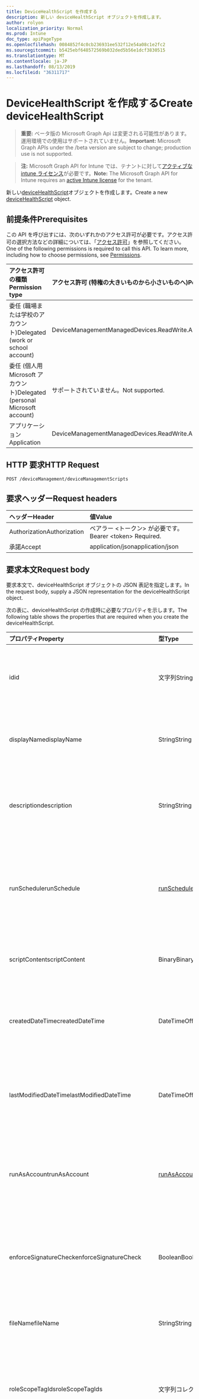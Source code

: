 ```yaml
---
title: DeviceHealthScript を作成する
description: 新しい deviceHealthScript オブジェクトを作成します。
author: rolyon
localization_priority: Normal
ms.prod: Intune
doc_type: apiPageType
ms.openlocfilehash: 0084852f4c0cb236931ee532f12e54a08c1e2fc2
ms.sourcegitcommit: b5425ebf648572569b032ded5b56e1dcf3830515
ms.translationtype: MT
ms.contentlocale: ja-JP
ms.lasthandoff: 08/13/2019
ms.locfileid: "36311717"
---
```

# <a name="create-devicehealthscript"></a><span data-ttu-id="8e3bf-103">DeviceHealthScript を作成する</span><span class="sxs-lookup"><span data-stu-id="8e3bf-103">Create deviceHealthScript</span></span>

> <span data-ttu-id="8e3bf-104">**重要:** ベータ版の Microsoft Graph Api は変更される可能性があります。運用環境での使用はサポートされていません。</span><span class="sxs-lookup"><span data-stu-id="8e3bf-104">**Important:** Microsoft Graph APIs under the /beta version are subject to change; production use is not supported.</span></span>

> <span data-ttu-id="8e3bf-105">**注:** Microsoft Graph API for Intune では、テナントに対して[アクティブな intune ライセンス](https://go.microsoft.com/fwlink/?linkid=839381)が必要です。</span><span class="sxs-lookup"><span data-stu-id="8e3bf-105">**Note:** The Microsoft Graph API for Intune requires an [active Intune license](https://go.microsoft.com/fwlink/?linkid=839381) for the tenant.</span></span>

<span data-ttu-id="8e3bf-106">新しい[deviceHealthScript](../resources/intune-devices-devicehealthscript.md)オブジェクトを作成します。</span><span class="sxs-lookup"><span data-stu-id="8e3bf-106">Create a new [deviceHealthScript](../resources/intune-devices-devicehealthscript.md) object.</span></span>

## <a name="prerequisites"></a><span data-ttu-id="8e3bf-107">前提条件</span><span class="sxs-lookup"><span data-stu-id="8e3bf-107">Prerequisites</span></span>
<span data-ttu-id="8e3bf-p101">この API を呼び出すには、次のいずれかのアクセス許可が必要です。アクセス許可の選択方法などの詳細については、「[アクセス許可](/graph/permissions-reference)」を参照してください。</span><span class="sxs-lookup"><span data-stu-id="8e3bf-p101">One of the following permissions is required to call this API. To learn more, including how to choose permissions, see [Permissions](/graph/permissions-reference).</span></span>

|<span data-ttu-id="8e3bf-110">アクセス許可の種類</span><span class="sxs-lookup"><span data-stu-id="8e3bf-110">Permission type</span></span>|<span data-ttu-id="8e3bf-111">アクセス許可 (特権の大きいものから小さいものへ)</span><span class="sxs-lookup"><span data-stu-id="8e3bf-111">Permissions (from most to least privileged)</span></span>|
|:---|:---|
|<span data-ttu-id="8e3bf-112">委任 (職場または学校のアカウント)</span><span class="sxs-lookup"><span data-stu-id="8e3bf-112">Delegated (work or school account)</span></span>|<span data-ttu-id="8e3bf-113">DeviceManagementManagedDevices.ReadWrite.All</span><span class="sxs-lookup"><span data-stu-id="8e3bf-113">DeviceManagementManagedDevices.ReadWrite.All</span></span>|
|<span data-ttu-id="8e3bf-114">委任 (個人用 Microsoft アカウント)</span><span class="sxs-lookup"><span data-stu-id="8e3bf-114">Delegated (personal Microsoft account)</span></span>|<span data-ttu-id="8e3bf-115">サポートされていません。</span><span class="sxs-lookup"><span data-stu-id="8e3bf-115">Not supported.</span></span>|
|<span data-ttu-id="8e3bf-116">アプリケーション</span><span class="sxs-lookup"><span data-stu-id="8e3bf-116">Application</span></span>|<span data-ttu-id="8e3bf-117">DeviceManagementManagedDevices.ReadWrite.All</span><span class="sxs-lookup"><span data-stu-id="8e3bf-117">DeviceManagementManagedDevices.ReadWrite.All</span></span>|

## <a name="http-request"></a><span data-ttu-id="8e3bf-118">HTTP 要求</span><span class="sxs-lookup"><span data-stu-id="8e3bf-118">HTTP Request</span></span>
<!-- {
  "blockType": "ignored"
}
-->
``` http
POST /deviceManagement/deviceManagementScripts
```

## <a name="request-headers"></a><span data-ttu-id="8e3bf-119">要求ヘッダー</span><span class="sxs-lookup"><span data-stu-id="8e3bf-119">Request headers</span></span>
|<span data-ttu-id="8e3bf-120">ヘッダー</span><span class="sxs-lookup"><span data-stu-id="8e3bf-120">Header</span></span>|<span data-ttu-id="8e3bf-121">値</span><span class="sxs-lookup"><span data-stu-id="8e3bf-121">Value</span></span>|
|:---|:---|
|<span data-ttu-id="8e3bf-122">Authorization</span><span class="sxs-lookup"><span data-stu-id="8e3bf-122">Authorization</span></span>|<span data-ttu-id="8e3bf-123">ベアラー &lt;トークン&gt; が必要です。</span><span class="sxs-lookup"><span data-stu-id="8e3bf-123">Bearer &lt;token&gt; Required.</span></span>|
|<span data-ttu-id="8e3bf-124">承諾</span><span class="sxs-lookup"><span data-stu-id="8e3bf-124">Accept</span></span>|<span data-ttu-id="8e3bf-125">application/json</span><span class="sxs-lookup"><span data-stu-id="8e3bf-125">application/json</span></span>|

## <a name="request-body"></a><span data-ttu-id="8e3bf-126">要求本文</span><span class="sxs-lookup"><span data-stu-id="8e3bf-126">Request body</span></span>
<span data-ttu-id="8e3bf-127">要求本文で、deviceHealthScript オブジェクトの JSON 表記を指定します。</span><span class="sxs-lookup"><span data-stu-id="8e3bf-127">In the request body, supply a JSON representation for the deviceHealthScript object.</span></span>

<span data-ttu-id="8e3bf-128">次の表に、deviceHealthScript の作成時に必要なプロパティを示します。</span><span class="sxs-lookup"><span data-stu-id="8e3bf-128">The following table shows the properties that are required when you create the deviceHealthScript.</span></span>

|<span data-ttu-id="8e3bf-129">プロパティ</span><span class="sxs-lookup"><span data-stu-id="8e3bf-129">Property</span></span>|<span data-ttu-id="8e3bf-130">型</span><span class="sxs-lookup"><span data-stu-id="8e3bf-130">Type</span></span>|<span data-ttu-id="8e3bf-131">説明</span><span class="sxs-lookup"><span data-stu-id="8e3bf-131">Description</span></span>|
|:---|:---|:---|
|<span data-ttu-id="8e3bf-132">id</span><span class="sxs-lookup"><span data-stu-id="8e3bf-132">id</span></span>|<span data-ttu-id="8e3bf-133">文字列</span><span class="sxs-lookup"><span data-stu-id="8e3bf-133">String</span></span>|<span data-ttu-id="8e3bf-134">デバイス管理スクリプトの一意識別子。</span><span class="sxs-lookup"><span data-stu-id="8e3bf-134">Unique Identifier for the device management script.</span></span> <span data-ttu-id="8e3bf-135">[Devicemanagementscript](../resources/intune-devices-devicemanagementscript.md)から継承します</span><span class="sxs-lookup"><span data-stu-id="8e3bf-135">Inherited from [deviceManagementScript](../resources/intune-devices-devicemanagementscript.md)</span></span>|
|<span data-ttu-id="8e3bf-136">displayName</span><span class="sxs-lookup"><span data-stu-id="8e3bf-136">displayName</span></span>|<span data-ttu-id="8e3bf-137">String</span><span class="sxs-lookup"><span data-stu-id="8e3bf-137">String</span></span>|<span data-ttu-id="8e3bf-138">デバイス管理スクリプトの名前。</span><span class="sxs-lookup"><span data-stu-id="8e3bf-138">Name of the device management script.</span></span> <span data-ttu-id="8e3bf-139">[Devicemanagementscript](../resources/intune-devices-devicemanagementscript.md)から継承します</span><span class="sxs-lookup"><span data-stu-id="8e3bf-139">Inherited from [deviceManagementScript](../resources/intune-devices-devicemanagementscript.md)</span></span>|
|<span data-ttu-id="8e3bf-140">description</span><span class="sxs-lookup"><span data-stu-id="8e3bf-140">description</span></span>|<span data-ttu-id="8e3bf-141">String</span><span class="sxs-lookup"><span data-stu-id="8e3bf-141">String</span></span>|<span data-ttu-id="8e3bf-142">デバイス管理スクリプトの省略可能な説明です。</span><span class="sxs-lookup"><span data-stu-id="8e3bf-142">Optional description for the device management script.</span></span> <span data-ttu-id="8e3bf-143">[Devicemanagementscript](../resources/intune-devices-devicemanagementscript.md)から継承します</span><span class="sxs-lookup"><span data-stu-id="8e3bf-143">Inherited from [deviceManagementScript](../resources/intune-devices-devicemanagementscript.md)</span></span>|
|<span data-ttu-id="8e3bf-144">runSchedule</span><span class="sxs-lookup"><span data-stu-id="8e3bf-144">runSchedule</span></span>|[<span data-ttu-id="8e3bf-145">runSchedule</span><span class="sxs-lookup"><span data-stu-id="8e3bf-145">runSchedule</span></span>](../resources/intune-devices-runschedule.md)|<span data-ttu-id="8e3bf-146">スクリプトを実行する間隔を指定します。</span><span class="sxs-lookup"><span data-stu-id="8e3bf-146">The interval for script to run.</span></span> <span data-ttu-id="8e3bf-147">定義されていない場合、スクリプトは[Devicemanagementscript](../resources/intune-devices-devicemanagementscript.md)から継承された後に実行されます</span><span class="sxs-lookup"><span data-stu-id="8e3bf-147">If not defined the script will run once Inherited from [deviceManagementScript](../resources/intune-devices-devicemanagementscript.md)</span></span>|
|<span data-ttu-id="8e3bf-148">scriptContent</span><span class="sxs-lookup"><span data-stu-id="8e3bf-148">scriptContent</span></span>|<span data-ttu-id="8e3bf-149">Binary</span><span class="sxs-lookup"><span data-stu-id="8e3bf-149">Binary</span></span>|<span data-ttu-id="8e3bf-150">スクリプトの内容。</span><span class="sxs-lookup"><span data-stu-id="8e3bf-150">The script content.</span></span> <span data-ttu-id="8e3bf-151">[Devicemanagementscript](../resources/intune-devices-devicemanagementscript.md)から継承します</span><span class="sxs-lookup"><span data-stu-id="8e3bf-151">Inherited from [deviceManagementScript](../resources/intune-devices-devicemanagementscript.md)</span></span>|
|<span data-ttu-id="8e3bf-152">createdDateTime</span><span class="sxs-lookup"><span data-stu-id="8e3bf-152">createdDateTime</span></span>|<span data-ttu-id="8e3bf-153">DateTimeOffset</span><span class="sxs-lookup"><span data-stu-id="8e3bf-153">DateTimeOffset</span></span>|<span data-ttu-id="8e3bf-154">デバイス管理スクリプトが作成された日付と時刻。</span><span class="sxs-lookup"><span data-stu-id="8e3bf-154">The date and time the device management script was created.</span></span> <span data-ttu-id="8e3bf-155">[Devicemanagementscript](../resources/intune-devices-devicemanagementscript.md)から継承します</span><span class="sxs-lookup"><span data-stu-id="8e3bf-155">Inherited from [deviceManagementScript](../resources/intune-devices-devicemanagementscript.md)</span></span>|
|<span data-ttu-id="8e3bf-156">lastModifiedDateTime</span><span class="sxs-lookup"><span data-stu-id="8e3bf-156">lastModifiedDateTime</span></span>|<span data-ttu-id="8e3bf-157">DateTimeOffset</span><span class="sxs-lookup"><span data-stu-id="8e3bf-157">DateTimeOffset</span></span>|<span data-ttu-id="8e3bf-158">デバイス管理スクリプトが最後に変更された日付と時刻。</span><span class="sxs-lookup"><span data-stu-id="8e3bf-158">The date and time the device management script was last modified.</span></span> <span data-ttu-id="8e3bf-159">[Devicemanagementscript](../resources/intune-devices-devicemanagementscript.md)から継承します</span><span class="sxs-lookup"><span data-stu-id="8e3bf-159">Inherited from [deviceManagementScript](../resources/intune-devices-devicemanagementscript.md)</span></span>|
|<span data-ttu-id="8e3bf-160">runAsAccount</span><span class="sxs-lookup"><span data-stu-id="8e3bf-160">runAsAccount</span></span>|[<span data-ttu-id="8e3bf-161">runAsAccountType</span><span class="sxs-lookup"><span data-stu-id="8e3bf-161">runAsAccountType</span></span>](../resources/intune-shared-runasaccounttype.md)|<span data-ttu-id="8e3bf-162">実行コンテキストの種類を示します。</span><span class="sxs-lookup"><span data-stu-id="8e3bf-162">Indicates the type of execution context.</span></span> <span data-ttu-id="8e3bf-163">[Devicemanagementscript](../resources/intune-devices-devicemanagementscript.md)から継承されます。</span><span class="sxs-lookup"><span data-stu-id="8e3bf-163">Inherited from [deviceManagementScript](../resources/intune-devices-devicemanagementscript.md).</span></span> <span data-ttu-id="8e3bf-164">可能な値は、`system`、`user` です。</span><span class="sxs-lookup"><span data-stu-id="8e3bf-164">Possible values are: `system`, `user`.</span></span>|
|<span data-ttu-id="8e3bf-165">enforceSignatureCheck</span><span class="sxs-lookup"><span data-stu-id="8e3bf-165">enforceSignatureCheck</span></span>|<span data-ttu-id="8e3bf-166">Boolean</span><span class="sxs-lookup"><span data-stu-id="8e3bf-166">Boolean</span></span>|<span data-ttu-id="8e3bf-167">スクリプト署名をチェックする必要があるかどうかを示します。</span><span class="sxs-lookup"><span data-stu-id="8e3bf-167">Indicate whether the script signature needs be checked.</span></span> <span data-ttu-id="8e3bf-168">[Devicemanagementscript](../resources/intune-devices-devicemanagementscript.md)から継承します</span><span class="sxs-lookup"><span data-stu-id="8e3bf-168">Inherited from [deviceManagementScript](../resources/intune-devices-devicemanagementscript.md)</span></span>|
|<span data-ttu-id="8e3bf-169">fileName</span><span class="sxs-lookup"><span data-stu-id="8e3bf-169">fileName</span></span>|<span data-ttu-id="8e3bf-170">String</span><span class="sxs-lookup"><span data-stu-id="8e3bf-170">String</span></span>|<span data-ttu-id="8e3bf-171">スクリプトファイル名。</span><span class="sxs-lookup"><span data-stu-id="8e3bf-171">Script file name.</span></span> <span data-ttu-id="8e3bf-172">[Devicemanagementscript](../resources/intune-devices-devicemanagementscript.md)から継承します</span><span class="sxs-lookup"><span data-stu-id="8e3bf-172">Inherited from [deviceManagementScript](../resources/intune-devices-devicemanagementscript.md)</span></span>|
|<span data-ttu-id="8e3bf-173">roleScopeTagIds</span><span class="sxs-lookup"><span data-stu-id="8e3bf-173">roleScopeTagIds</span></span>|<span data-ttu-id="8e3bf-174">文字列コレクション</span><span class="sxs-lookup"><span data-stu-id="8e3bf-174">String collection</span></span>|<span data-ttu-id="8e3bf-175">この PowerShellScript インスタンスの範囲タグ Id のリスト。</span><span class="sxs-lookup"><span data-stu-id="8e3bf-175">List of Scope Tag IDs for this PowerShellScript instance.</span></span> <span data-ttu-id="8e3bf-176">[Devicemanagementscript](../resources/intune-devices-devicemanagementscript.md)から継承します</span><span class="sxs-lookup"><span data-stu-id="8e3bf-176">Inherited from [deviceManagementScript](../resources/intune-devices-devicemanagementscript.md)</span></span>|
|<span data-ttu-id="8e3bf-177">runAs32Bit</span><span class="sxs-lookup"><span data-stu-id="8e3bf-177">runAs32Bit</span></span>|<span data-ttu-id="8e3bf-178">Boolean</span><span class="sxs-lookup"><span data-stu-id="8e3bf-178">Boolean</span></span>|<span data-ttu-id="8e3bf-179">PowerShell スクリプトを[Devicemanagementscript](../resources/intune-devices-devicemanagementscript.md)から継承した32ビットとして実行する必要があるかどうかを示す値。</span><span class="sxs-lookup"><span data-stu-id="8e3bf-179">A value indicating whether the PowerShell script should run as 32-bit Inherited from [deviceManagementScript](../resources/intune-devices-devicemanagementscript.md)</span></span>|
|<span data-ttu-id="8e3bf-180">complianceRule</span><span class="sxs-lookup"><span data-stu-id="8e3bf-180">complianceRule</span></span>|[<span data-ttu-id="8e3bf-181">deviceHealthScriptComplianceRule</span><span class="sxs-lookup"><span data-stu-id="8e3bf-181">deviceHealthScriptComplianceRule</span></span>](../resources/intune-devices-devicehealthscriptcompliancerule.md)|<span data-ttu-id="8e3bf-182">まだ文書化されていません</span><span class="sxs-lookup"><span data-stu-id="8e3bf-182">Not yet documented</span></span>|
|<span data-ttu-id="8e3bf-183">remediationScriptContent</span><span class="sxs-lookup"><span data-stu-id="8e3bf-183">remediationScriptContent</span></span>|<span data-ttu-id="8e3bf-184">Binary</span><span class="sxs-lookup"><span data-stu-id="8e3bf-184">Binary</span></span>|<span data-ttu-id="8e3bf-185">まだ文書化されていません</span><span class="sxs-lookup"><span data-stu-id="8e3bf-185">Not yet documented</span></span>|
|<span data-ttu-id="8e3bf-186">runRemediationScript</span><span class="sxs-lookup"><span data-stu-id="8e3bf-186">runRemediationScript</span></span>|<span data-ttu-id="8e3bf-187">ブール型 (Boolean)</span><span class="sxs-lookup"><span data-stu-id="8e3bf-187">Boolean</span></span>|<span data-ttu-id="8e3bf-188">まだ文書化されていません</span><span class="sxs-lookup"><span data-stu-id="8e3bf-188">Not yet documented</span></span>|



## <a name="response"></a><span data-ttu-id="8e3bf-189">応答</span><span class="sxs-lookup"><span data-stu-id="8e3bf-189">Response</span></span>
<span data-ttu-id="8e3bf-190">成功した場合、このメソッド`201 Created`は応答コードと、応答本文で[deviceHealthScript](../resources/intune-devices-devicehealthscript.md)オブジェクトを返します。</span><span class="sxs-lookup"><span data-stu-id="8e3bf-190">If successful, this method returns a `201 Created` response code and a [deviceHealthScript](../resources/intune-devices-devicehealthscript.md) object in the response body.</span></span>

## <a name="example"></a><span data-ttu-id="8e3bf-191">例</span><span class="sxs-lookup"><span data-stu-id="8e3bf-191">Example</span></span>

### <a name="request"></a><span data-ttu-id="8e3bf-192">要求</span><span class="sxs-lookup"><span data-stu-id="8e3bf-192">Request</span></span>
<span data-ttu-id="8e3bf-193">以下は、要求の例です。</span><span class="sxs-lookup"><span data-stu-id="8e3bf-193">Here is an example of the request.</span></span>
``` http
POST https://graph.microsoft.com/beta/deviceManagement/deviceManagementScripts
Content-type: application/json
Content-length: 745

{
  "@odata.type": "#microsoft.graph.deviceHealthScript",
  "displayName": "Display Name value",
  "description": "Description value",
  "runSchedule": {
    "@odata.type": "microsoft.graph.runSchedule"
  },
  "scriptContent": "c2NyaXB0Q29udGVudA==",
  "runAsAccount": "user",
  "enforceSignatureCheck": true,
  "fileName": "File Name value",
  "roleScopeTagIds": [
    "Role Scope Tag Ids value"
  ],
  "runAs32Bit": true,
  "complianceRule": {
    "@odata.type": "microsoft.graph.deviceHealthScriptComplianceRule",
    "detectionType": "string",
    "operator": "equal",
    "detectionValue": "Detection Value value"
  },
  "remediationScriptContent": "cmVtZWRpYXRpb25TY3JpcHRDb250ZW50",
  "runRemediationScript": true
}
```

### <a name="response"></a><span data-ttu-id="8e3bf-194">応答</span><span class="sxs-lookup"><span data-stu-id="8e3bf-194">Response</span></span>
<span data-ttu-id="8e3bf-p113">以下は、応答の例です。注:簡潔にするために、ここに示す応答オブジェクトは切り詰められている場合があります。すべてのプロパティは実際の呼び出しから返されます。</span><span class="sxs-lookup"><span data-stu-id="8e3bf-p113">Here is an example of the response. Note: The response object shown here may be truncated for brevity. All of the properties will be returned from an actual call.</span></span>
``` http
HTTP/1.1 201 Created
Content-Type: application/json
Content-Length: 917

{
  "@odata.type": "#microsoft.graph.deviceHealthScript",
  "id": "bcb60502-0502-bcb6-0205-b6bc0205b6bc",
  "displayName": "Display Name value",
  "description": "Description value",
  "runSchedule": {
    "@odata.type": "microsoft.graph.runSchedule"
  },
  "scriptContent": "c2NyaXB0Q29udGVudA==",
  "createdDateTime": "2017-01-01T00:02:43.5775965-08:00",
  "lastModifiedDateTime": "2017-01-01T00:00:35.1329464-08:00",
  "runAsAccount": "user",
  "enforceSignatureCheck": true,
  "fileName": "File Name value",
  "roleScopeTagIds": [
    "Role Scope Tag Ids value"
  ],
  "runAs32Bit": true,
  "complianceRule": {
    "@odata.type": "microsoft.graph.deviceHealthScriptComplianceRule",
    "detectionType": "string",
    "operator": "equal",
    "detectionValue": "Detection Value value"
  },
  "remediationScriptContent": "cmVtZWRpYXRpb25TY3JpcHRDb250ZW50",
  "runRemediationScript": true
}
```






